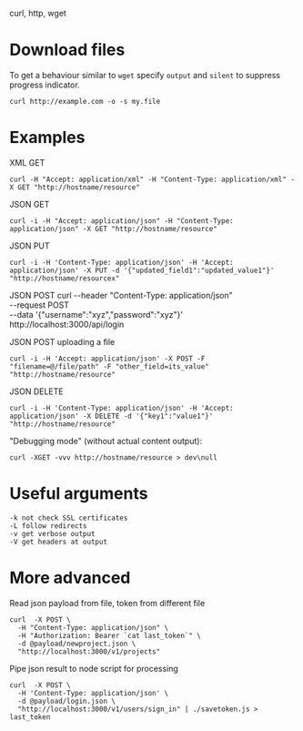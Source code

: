 curl, http, wget

# Download files

To get a behaviour similar to `wget` specify `output` and `silent` to suppress progress indicator.

    curl http://example.com -o -s my.file

# Examples

XML GET

    curl -H "Accept: application/xml" -H "Content-Type: application/xml" -X GET "http://hostname/resource"

JSON GET

    curl -i -H "Accept: application/json" -H "Content-Type: application/json" -X GET "http://hostname/resource"

JSON PUT

    curl -i -H 'Content-Type: application/json' -H 'Accept: application/json' -X PUT -d '{"updated_field1":"updated_value1"}' "http://hostname/resourcex"

JSON POST
    curl --header "Content-Type: application/json" \
      --request POST \
      --data '{"username":"xyz","password":"xyz"}' \
      http://localhost:3000/api/login

JSON POST uploading a file

    curl -i -H 'Accept: application/json' -X POST -F "filename=@/file/path" -F "other_field=its_value"   "http://hostname/resource"

JSON DELETE

    curl -i -H 'Content-Type: application/json' -H 'Accept: application/json' -X DELETE -d '{"key1":"value1"}' "http://hostname/resource"

"Debugging mode" (without actual content output):

    curl -XGET -vvv http://hostname/resource > dev\null

# Useful arguments

    -k not check SSL certificates
    -L follow redirects
    -v get verbose output
    -V get headers at output
    
# More advanced

Read json payload from file, token from different file

    curl  -X POST \
      -H "Content-Type: application/json" \
      -H "Authorization: Bearer `cat last_token`" \
      -d @payload/newproject.json \
      "http://localhost:3000/v1/projects"

Pipe json result to node script for processing

    curl  -X POST \
      -H 'Content-Type: application/json' \
      -d @payload/login.json \
      "http://localhost:3000/v1/users/sign_in" | ./savetoken.js > last_token
